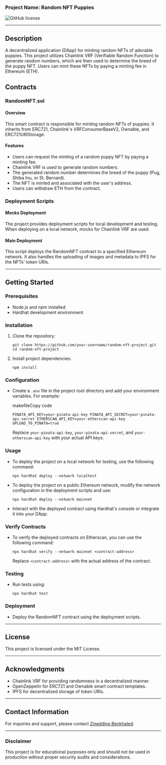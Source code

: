 ### Project Name: Random NFT Puppies

![GitHub license](https://img.shields.io/badge/license-MIT-blue.svg)
* * * * *

Description
-----------

A decentralized application (DApp) for minting random NFTs of adorable puppies. This project utilizes Chainlink VRF (Verifiable Random Function) to generate random numbers, which are then used to determine the breed of the puppy NFT. Users can mint these NFTs by paying a minting fee in Ethereum (ETH).

Contracts
---------

### RandomNFT.sol

#### Overview

This smart contract is responsible for minting random NFTs of puppies. It inherits from ERC721, Chainlink's VRFConsumerBaseV2, Ownable, and ERC721URIStorage.

#### Features

-   Users can request the minting of a random puppy NFT by paying a minting fee.
-   Chainlink VRF is used to generate random numbers.
-   The generated random number determines the breed of the puppy (Pug, Shiba Inu, or St. Bernard).
-   The NFT is minted and associated with the user's address.
-   Users can withdraw ETH from the contract.

### Deployment Scripts

#### Mocks Deployment

The project provides deployment scripts for local development and testing. When deploying on a local network, mocks for Chainlink VRF are used.

#### Main Deployment

This script deploys the RandomNFT contract to a specified Ethereum network. It also handles the uploading of images and metadata to IPFS for the NFTs' token URIs.

* * * * *

Getting Started
---------------

### Prerequisites

-   Node.js and npm installed
-   Hardhat development environment

### Installation

1.  Clone the repository:


    `git clone https://github.com/your-username/random-nft-project.git
    cd random-nft-project`

2.  Install project dependencies:


    `npm install`

### Configuration

-   Create a `.env` file in the project root directory and add your environment variables. For example:

    makefileCopy code

    `PINATA_API_KEY=your-pinata-api-key
    PINATA_API_SECRET=your-pinata-api-secret
    ETHERSCAN_API_KEY=your-etherscan-api-key
    UPLOAD_TO_PINATA=true`

    Replace `your-pinata-api-key`, `your-pinata-api-secret`, and `your-etherscan-api-key` with your actual API keys.

### Usage

-   To deploy the project on a local network for testing, use the following command:


    `npx hardhat deploy --network localhost`

-   To deploy the project on a public Ethereum network, modify the network configuration in the deployment scripts and use:


    `npx hardhat deploy --network mainnet`

-   Interact with the deployed contract using Hardhat's console or integrate it into your DApp.

### Verify Contracts

-   To verify the deployed contracts on Etherscan, you can use the following command:


    `npx hardhat verify --network mainnet <contract-address>`

    Replace `<contract-address>` with the actual address of the contract.

### Testing

-   Run tests using:


    `npx hardhat test`

### Deployment

-   Deploy the RandomNFT contract using the deployment scripts.

* * * * *

License
-------

This project is licensed under the MIT License.

* * * * *

Acknowledgments
---------------

-   Chainlink VRF for providing randomness in a decentralized manner.
-   OpenZeppelin for ERC721 and Ownable smart contract templates.
-   IPFS for decentralized storage of token URIs.

* * * * *

Contact Information
-------------------

For inquiries and support, please contact [Zineddine Benkhaled](mailto:benkhaledzineddine@gmail.com).

* * * * *

### Disclaimer

This project is for educational purposes only and should not be used in production without proper security audits and considerations.